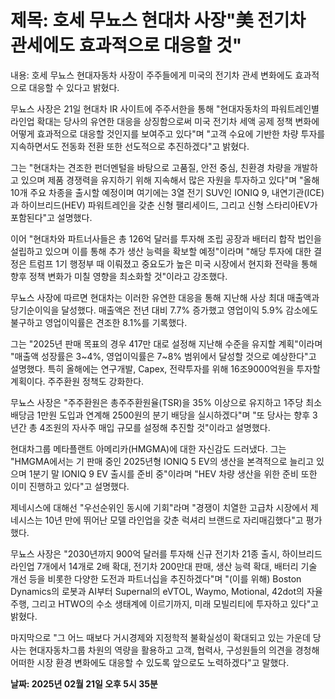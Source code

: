 # **제목: 호세 무뇨스 현대차 사장"美 전기차 관세에도 효과적으로 대응할 것"**

  내용: 호세 무뇨스 현대자동차 사장이 주주들에게 미국의 전기차 관세 변화에도 효과적으로 대응할 수 있다고 밝혔다. 

무뇨스 사장은 21일 현대차 IR 사이트에 주주서한을 통해 "현대자동차의 파워트레인별 라인업 확대는 당사의 유연한 대응을 상징함으로써 미국 전기차 세액 공제 정책 변화에 어떻게 효과적으로 대응할 것인지를 보여주고 있다"며 "고객 수요에 기반한 차량 투자를 지속하면서도 전동화 전환 또한 선도적으로 추진하겠다"고 밝혔다. 

그는 "현대차는 견조한 펀더멘털을 바탕으로 고품질, 안전 중심, 친환경 차량을 개발하고 있으며 제품 경쟁력을 유지하기 위해 지속해서 많은 자원을 투자하고 있다"며 "올해 10개 주요 차종을 출시할 예정이며 여기에는 3열 전기 SUV인 IONIQ 9, 내연기관(ICE) 과 하이브리드(HEV) 파워트레인을 갖춘 신형 팰리세이드, 그리고 신형 스타리아EV가 포함된다"고 설명했다. 

이어 "현대차와 파트너사들은 총 126억 달러를 투자해 조립 공장과 배터리 합작 법인을 설립하고 있으며 이를 통해 추가 생산 능력을 확보할 예정"이라며 "해당 투자에 대한 결정은 트럼프 1기 행정부 때 이뤄졌고 중요도가 높은 미국 시장에서 현지화 전략을 통해 향후 정책 변화가 미칠 영향을 최소화할 것"이라고 강조했다. 

무뇨스 사장에 따르면 현대차는 이러한 유연한 대응을 통해 지난해 사상 최대 매출액과 당기순이익을 달성했다. 매출액은 전년 대비 7.7% 증가했고 영업이익 5.9% 감소에도 불구하고 영업이익률은 견조한 8.1%를 기록했다. 

그는 "2025년 판매 목표의 경우 417만 대로 설정해 지난해 수준을 유지할 계획"이라며 "매출액 성장률은 3~4%, 영업이익률은 7~8% 범위에서 달성할 것으로 예상한다"고 설명했다. 특히 올해에는 연구개발, Capex, 전략투자를 위해 16조9000억원을 투자할 계획이다. 주주환원 정책도 강화한다. 

무뇨스 사장은 "주주환원은 총주주환원율(TSR)을 35% 이상으로 유지하고 1주당 최소 배당금 1만원 도입과 연계해 2500원의 분기 배당을 실시하겠다"며 "또 당사는 향후 3년간 총 4조원의 자사주 매입 규모를 설정해 추진할 것"이라고 설명했다. 

현대차그룹 메타플랜트 아메리카(HMGMA)에 대한 자신감도 드러냈다. 그는 "HMGMA에서는 기 판매 중인 2025년형 IONIQ 5 EV의 생산을 본격적으로 늘리고 있으며 1분기 말 IONIQ 9 EV 출시를 준비 중"이라며 "HEV 차량 생산을 위한 준비 또한 이미 진행하고 있다"고 설명했다. 

제네시스에 대해선 "우선순위인 동시에 기회"라며 "경쟁이 치열한 고급차 시장에서 제네시스는 10년 만에 뛰어난 모델 라인업을 갖춘 럭셔리 브랜드로 자리매김했다"고 평가했다. 

무뇨스 사장은 "2030년까지 900억 달러를 투자해 신규 전기차 21종 출시, 하이브리드 라인업 7개에서 14개로 2배 확대, 전기차 200만대 판매, 생산 능력 확대, 배터리 기술 개선 등을 비롯한 다양한 도전과 파트너십을 추진하겠다"며 "(이를 위해) Boston Dynamics의 로봇과 AI부터 Supernal의 eVTOL, Waymo, Motional, 42dot의 자율주행, 그리고 HTWO의 수소 생태계에 이르기까지, 미래 모빌리티에 투자하고 있다"고 밝혔다. 

마지막으로 "그 어느 때보다 거시경제와 지정학적 불확실성이 확대되고 있는 가운데 당사는 현대자동차그룹 차원의 역량을 활용하고 고객, 협력사, 구성원들의 의견을 경청해 어떠한 시장 환경 변화에도 대응할 수 있도록 앞으로도 노력하겠다"고 말했다.

  **날짜: 2025년 02월 21일 오후 5시 35분**